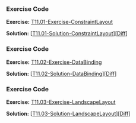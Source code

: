 


### Exercise Code
**Exercise:** [T11.01-Exercise-ConstraintLayout](https://github.com/udacity/ud851-Exercises/tree/student/Lesson11-Completeing-The-UI/T11.01-Exercise-ConstraintLayout)



**Solution:** [[T11.01-Solution-ConstraintLayout](https://github.com/udacity/ud851-Exercises/tree/student/Lesson11-Completeing-The-UI/T11.01-Solution-ConstraintLayout)][[Diff](https://github.com/udacity/ud851-Exercises/compare/T11.01-Exercise-ConstraintLayout...T11.01-Solution-ConstraintLayout)]



### Exercise Code
**Exercise:** [T11.02-Exercise-DataBinding](https://github.com/udacity/ud851-Exercises/tree/student/Lesson11-Completeing-The-UI/T11.02-Exercise-DataBinding)



**Solution:** [[T11.02-Solution-DataBinding](https://github.com/udacity/ud851-Exercises/tree/student/Lesson11-Completeing-The-UI/T11.02-Solution-DataBinding)][[Diff](https://github.com/udacity/ud851-Exercises/compare/T11.02-Exercise-DataBinding...T11.02-Solution-DataBinding)]



### Exercise Code
**Exercise:** [T11.03-Exercise-LandscapeLayout](https://github.com/udacity/ud851-Exercises/tree/student/Lesson11-Completeing-The-UI/T11.03-Exercise-LandscapeLayout)



**Solution:** [[T11.03-Solution-LandscapeLayout](https://github.com/udacity/ud851-Exercises/tree/student/Lesson11-Completeing-The-UI/T11.03-Solution-LandscapeLayout)][[Diff](https://github.com/udacity/ud851-Exercises/compare/T11.03-Exercise-LandscapeLayout...T11.03-Solution-LandscapeLayout)]
